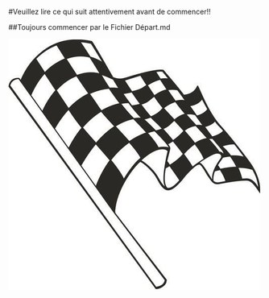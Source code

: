 #Veuillez lire ce qui suit attentivement avant de commencer!!   

##Toujours commencer par le Fichier Départ.md   

![image](Ruslgihsgdml.jpg)